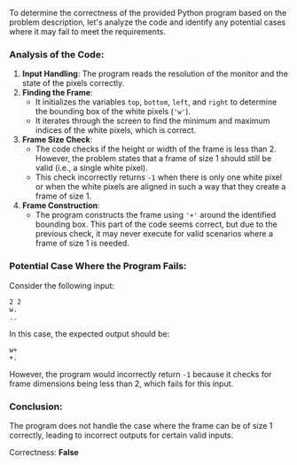 To determine the correctness of the provided Python program based on the problem description, let's analyze the code and identify any potential cases where it may fail to meet the requirements.

### Analysis of the Code:

1. **Input Handling**: The program reads the resolution of the monitor and the state of the pixels correctly.
2. **Finding the Frame**:
   - It initializes the variables `top`, `bottom`, `left`, and `right` to determine the bounding box of the white pixels (`'w'`).
   - It iterates through the screen to find the minimum and maximum indices of the white pixels, which is correct.
3. **Frame Size Check**: 
   - The code checks if the height or width of the frame is less than 2. However, the problem states that a frame of size 1 should still be valid (i.e., a single white pixel).
   - This check incorrectly returns `-1` when there is only one white pixel or when the white pixels are aligned in such a way that they create a frame of size 1.
4. **Frame Construction**:
   - The program constructs the frame using `'+'` around the identified bounding box. This part of the code seems correct, but due to the previous check, it may never execute for valid scenarios where a frame of size 1 is needed.

### Potential Case Where the Program Fails:
Consider the following input:
```
2 2
w.
..
```
In this case, the expected output should be:
```
w+
+.
```
However, the program would incorrectly return `-1` because it checks for frame dimensions being less than 2, which fails for this input.

### Conclusion:
The program does not handle the case where the frame can be of size 1 correctly, leading to incorrect outputs for certain valid inputs. 

Correctness: **False**